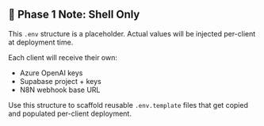 ## 🧪 Phase 1 Note: Shell Only

This `.env` structure is a placeholder. Actual values will be injected per-client at deployment time.

Each client will receive their own:

- Azure OpenAI keys
- Supabase project + keys
- N8N webhook base URL

Use this structure to scaffold reusable `.env.template` files that get copied and populated per-client deployment.
